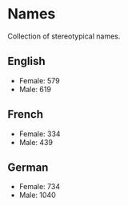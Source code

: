 # Names
Collection of stereotypical names.

## English
- Female: 579
- Male: 619

## French
- Female: 334
- Male: 439

## German
- Female: 734
- Male: 1040
